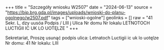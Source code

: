 +++
title = "Szczegóły wniosku W2507"
date = "2024-06-13"
source = "https://bip.brg.gda.pl/images/uploads/wnioski-do-planu-ogolnego/w2507.pdf"
tags = ["wnioski-ogolne"]
geolinks = []
raw = "41 Sekr. L, dzy uusóa Podpis / LIII j Ulica Nr domu Nr lokalu LETNOTOCH LUCTIGII IC UK LO UOTĘLZE "
+++

Sekretariat, Proszę usunąć podpis
ulica: Letnatoch Luctigii ic uk lo uotęlze
Nr domu: 41
Nr lokalu: LIII


